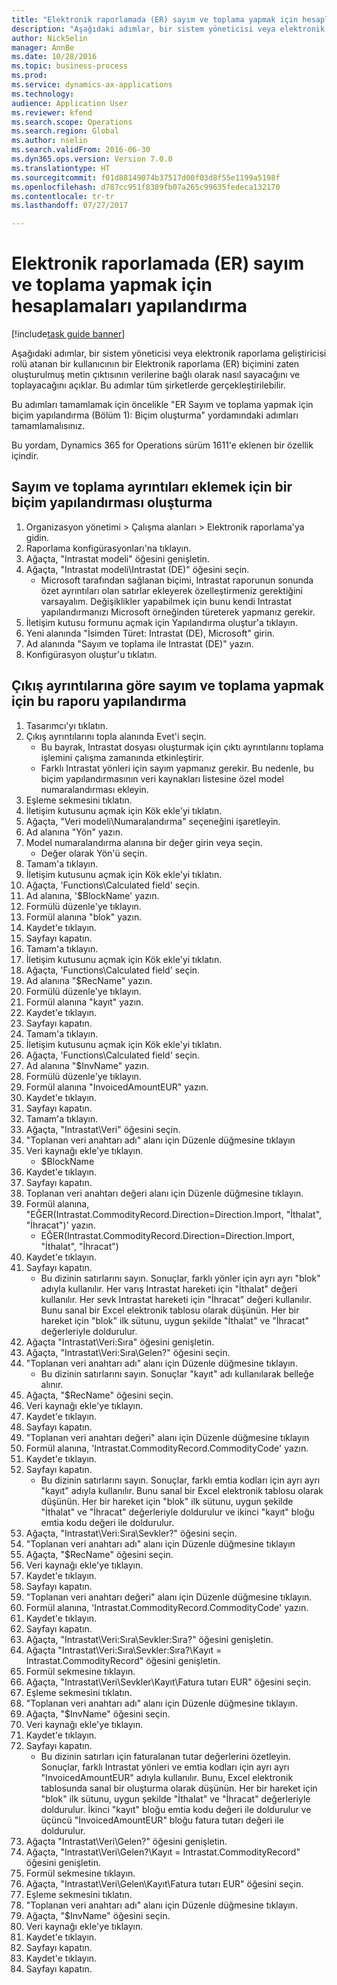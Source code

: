 ```yaml
--- 
title: "Elektronik raporlamada (ER) sayım ve toplama yapmak için hesaplamaları yapılandırma"
description: "Aşağıdaki adımlar, bir sistem yöneticisi veya elektronik raporlama geliştiricisi rolü atanan bir kullanıcının bir Elektronik raporlama (ER) biçimini zaten oluşturulmuş metin çıktısının verilerine bağlı olarak nasıl sayacağını ve toplayacağını açıklar."
author: NickSelin
manager: AnnBe
ms.date: 10/28/2016
ms.topic: business-process
ms.prod: 
ms.service: dynamics-ax-applications
ms.technology: 
audience: Application User
ms.reviewer: kfend
ms.search.scope: Operations
ms.search.region: Global
ms.author: nselin
ms.search.validFrom: 2016-06-30
ms.dyn365.ops.version: Version 7.0.0
ms.translationtype: HT
ms.sourcegitcommit: f01d88149074b37517d00f03d8f55e1199a5198f
ms.openlocfilehash: d787cc951f8389fb07a265c99635fedeca132170
ms.contentlocale: tr-tr
ms.lasthandoff: 07/27/2017

---
```

# <a name="configure-computations-to-do-counting-and-summing-for-electronic-reporting-er"></a>Elektronik raporlamada (ER) sayım ve toplama yapmak için hesaplamaları yapılandırma

[!include[task guide banner](../../includes/task-guide-banner.md)]

Aşağıdaki adımlar, bir sistem yöneticisi veya elektronik raporlama geliştiricisi rolü atanan bir kullanıcının bir Elektronik raporlama (ER) biçimini zaten oluşturulmuş metin çıktısının verilerine bağlı olarak nasıl sayacağını ve toplayacağını açıklar. Bu adımlar tüm şirketlerde gerçekleştirilebilir.

Bu adımları tamamlamak için öncelikle "ER Sayım ve toplama yapmak için biçim yapılandırma (Bölüm 1): Biçim oluşturma" yordamındaki adımları tamamlamalısınız.

Bu yordam, Dynamics 365 for Operations sürüm 1611'e eklenen bir özellik içindir.


## <a name="create-a-format-configuration-to-add-counting-and-summing-details"></a>Sayım ve toplama ayrıntıları eklemek için bir biçim yapılandırması oluşturma
1. Organizasyon yönetimi > Çalışma alanları > Elektronik raporlama'ya gidin.
2. Raporlama konfigürasyonları'na tıklayın.
3. Ağaçta, "Intrastat modeli" öğesini genişletin.
4. Ağaçta, "Intrastat modeli\Intrastat (DE)" öğesini seçin.
    * Microsoft tarafından sağlanan biçimi, Intrastat raporunun sonunda özet ayrıntıları olan satırlar ekleyerek özelleştirmeniz gerektiğini varsayalım. Değişiklikler yapabilmek için bunu kendi Intrastat yapılandırmanızı Microsoft örneğinden türeterek yapmanız gerekir.  
5. İletişim kutusu formunu açmak için Yapılandırma oluştur'a tıklayın.
6. Yeni alanında "İsimden Türet: Intrastat (DE), Microsoft" girin.
7. Ad alanında "Sayım ve toplama ile Intrastat (DE)" yazın.
8. Konfigürasyon oluştur'u tıklatın.

## <a name="configure-this-report-to-do-counting-and-summation-based-on-output-details"></a>Çıkış ayrıntılarına göre sayım ve toplama yapmak için bu raporu yapılandırma
1. Tasarımcı'yı tıklatın.
2. Çıkış ayrıntılarını topla alanında Evet'i seçin.
    * Bu bayrak, Intrastat dosyası oluşturmak için çıktı ayrıntılarını toplama işlemini çalışma zamanında etkinleştirir.  
    * Farklı Intrastat yönleri için sayım yapmanız gerekir. Bu nedenle, bu biçim yapılandırmasının veri kaynakları listesine özel model numaralandırması ekleyin.  
3. Eşleme sekmesini tıklatın.
4. İletişim kutusunu açmak için Kök ekle'yi tıklatın.
5. Ağaçta, "Veri modeli\Numaralandırma" seçeneğini işaretleyin.
6. Ad alanına "Yön" yazın.
7. Model numaralandırma alanına bir değer girin veya seçin.
    * Değer olarak Yön'ü seçin.  
8. Tamam'a tıklayın.
9. İletişim kutusunu açmak için Kök ekle'yi tıklatın.
10. Ağaçta, 'Functions\Calculated field' seçin.
11. Ad alanına, '$BlockName' yazın.
12. Formülü düzenle'ye tıklayın.
13. Formül alanına "blok" yazın.
14. Kaydet'e tıklayın.
15. Sayfayı kapatın.
16. Tamam'a tıklayın.
17. İletişim kutusunu açmak için Kök ekle'yi tıklatın.
18. Ağaçta, 'Functions\Calculated field' seçin.
19. Ad alanına "$RecName" yazın.
20. Formülü düzenle'ye tıklayın.
21. Formül alanına "kayıt" yazın.
22. Kaydet'e tıklayın.
23. Sayfayı kapatın.
24. Tamam'a tıklayın.
25. İletişim kutusunu açmak için Kök ekle'yi tıklatın.
26. Ağaçta, 'Functions\Calculated field' seçin.
27. Ad alanına "$InvName" yazın.
28. Formülü düzenle'ye tıklayın.
29. Formül alanına "InvoicedAmountEUR" yazın.
30. Kaydet'e tıklayın.
31. Sayfayı kapatın.
32. Tamam'a tıklayın.
33. Ağaçta, "Intrastat\Veri" öğesini seçin.
34. "Toplanan veri anahtarı adı" alanı için Düzenle düğmesine tıklayın
35. Veri kaynağı ekle'ye tıklayın.
    * $BlockName  
36. Kaydet'e tıklayın.
37. Sayfayı kapatın.
38. Toplanan veri anahtarı değeri alanı için Düzenle düğmesine tıklayın.
39. Formül alanına, "EĞER(Intrastat.CommodityRecord.Direction=Direction.Import, "İthalat", "İhracat")' yazın.
    * EĞER(Intrastat.CommodityRecord.Direction=Direction.Import, "İthalat", "İhracat")  
40. Kaydet'e tıklayın.
41. Sayfayı kapatın.
    * Bu dizinin satırlarını sayın. Sonuçlar, farklı yönler için ayrı ayrı "blok" adıyla kullanılır. Her varış Intrastat hareketi için "İthalat" değeri kullanılır. Her sevk Intrastat hareketi için "İhracat" değeri kullanılır. Bunu sanal bir Excel elektronik tablosu olarak düşünün. Her bir hareket için "blok" ilk sütunu, uygun şekilde "İthalat" ve "İhracat" değerleriyle doldurulur.  
42. Ağaçta "Intrastat\Veri:Sıra" öğesini genişletin.
43. Ağaçta, "Intrastat\Veri:Sıra\Gelen?" öğesini seçin.
44. "Toplanan veri anahtarı adı" alanı için Düzenle düğmesine tıklayın.
    * Bu dizinin satırlarını sayın. Sonuçlar "kayıt" adı kullanılarak belleğe alınır.  
45. Ağaçta, "$RecName" öğesini seçin.
46. Veri kaynağı ekle'ye tıklayın.
47. Kaydet'e tıklayın.
48. Sayfayı kapatın.
49. "Toplanan veri anahtarı değeri" alanı için Düzenle düğmesine tıklayın
50. Formül alanına, 'Intrastat.CommodityRecord.CommodityCode' yazın.
51. Kaydet'e tıklayın.
52. Sayfayı kapatın.
    * Bu dizinin satırlarını sayın. Sonuçlar, farklı emtia kodları için ayrı ayrı "kayıt" adıyla kullanılır. Bunu sanal bir Excel elektronik tablosu olarak düşünün. Her bir hareket için "blok" ilk sütunu, uygun şekilde "İthalat" ve "İhracat" değerleriyle doldurulur ve ikinci "kayıt" bloğu emtia kodu değeri ile doldurulur.  
53. Ağaçta, "Intrastat\Veri:Sıra\Sevkler?" öğesini seçin.
54. "Toplanan veri anahtarı adı" alanı için Düzenle düğmesine tıklayın
55. Ağaçta, "$RecName" öğesini seçin.
56. Veri kaynağı ekle'ye tıklayın.
57. Kaydet'e tıklayın.
58. Sayfayı kapatın.
59. "Toplanan veri anahtarı değeri" alanı için Düzenle düğmesine tıklayın.
60. Formül alanına, 'Intrastat.CommodityRecord.CommodityCode' yazın.
61. Kaydet'e tıklayın.
62. Sayfayı kapatın.
63. Ağaçta, "Intrastat\Veri:Sıra\Sevkler:Sıra?" öğesini genişletin.
64. Ağaçta "Intrastat\Veri:Sıra\Sevkler:Sıra?\Kayıt =  Intrastat.CommodityRecord" öğesini genişletin.
65. Formül sekmesine tıklayın.
66. Ağaçta, "Intrastat\Veri\Sevkler\Kayıt\Fatura tutarı EUR" öğesini seçin.
67. Eşleme sekmesini tıklatın.
68. "Toplanan veri anahtarı adı" alanı için Düzenle düğmesine tıklayın.
69. Ağaçta, "$InvName" öğesini seçin.
70. Veri kaynağı ekle'ye tıklayın.
71. Kaydet'e tıklayın.
72. Sayfayı kapatın.
    * Bu dizinin satırları için faturalanan tutar değerlerini özetleyin. Sonuçlar, farklı Intrastat yönleri ve emtia kodları için ayrı ayrı "InvoicedAmountEUR" adıyla kullanılır. Bunu, Excel elektronik tablosunda sanal bir oluşturma olarak düşünün. Her bir hareket için "blok" ilk sütunu, uygun şekilde "İthalat" ve "İhracat" değerleriyle doldurulur. İkinci "kayıt" bloğu emtia kodu değeri ile doldurulur ve üçüncü "InvoicedAmountEUR" bloğu fatura tutarı değeri ile doldurulur.  
73. Ağaçta "Intrastat\Veri\Gelen?" öğesini genişletin.
74. Ağaçta, "Intrastat\Veri\Gelen?\Kayıt =  Intrastat.CommodityRecord" öğesini genişletin.
75. Formül sekmesine tıklayın.
76. Ağaçta, "Intrastat\Veri\Gelen\Kayıt\Fatura tutarı EUR" öğesini seçin.
77. Eşleme sekmesini tıklatın.
78. "Toplanan veri anahtarı adı" alanı için Düzenle düğmesine tıklayın.
79. Ağaçta, "$InvName" öğesini seçin.
80. Veri kaynağı ekle'ye tıklayın.
81. Kaydet'e tıklayın.
82. Sayfayı kapatın.
83. Kaydet'e tıklayın.
84. Sayfayı kapatın.


